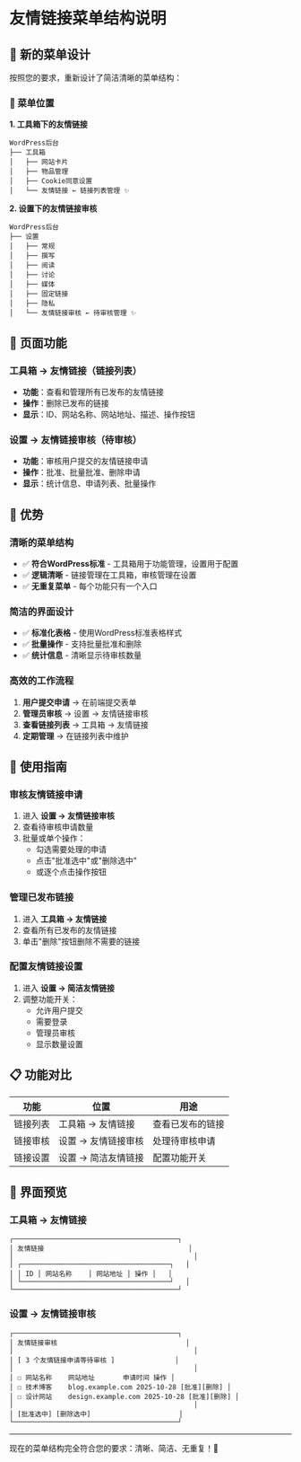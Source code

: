 # 友情链接菜单结构说明

## 🎯 新的菜单设计

按照您的要求，重新设计了简洁清晰的菜单结构：

### 📍 菜单位置

**1. 工具箱下的友情链接**
```
WordPress后台
├── 工具箱
│   ├── 网站卡片
│   ├── 物品管理
│   ├── Cookie同意设置
│   └── 友情链接 ← 链接列表管理 ✨
```

**2. 设置下的友情链接审核**
```
WordPress后台
├── 设置
│   ├── 常规
│   ├── 撰写
│   ├── 阅读
│   ├── 讨论
│   ├── 媒体
│   ├── 固定链接
│   ├── 隐私
│   └── 友情链接审核 ← 待审核管理 ✨
```

## 🎯 页面功能

### 工具箱 → 友情链接（链接列表）
- **功能**：查看和管理所有已发布的友情链接
- **操作**：删除已发布的链接
- **显示**：ID、网站名称、网站地址、描述、操作按钮

### 设置 → 友情链接审核（待审核）
- **功能**：审核用户提交的友情链接申请
- **操作**：批准、批量批准、删除申请
- **显示**：统计信息、申请列表、批量操作

## 🚀 优势

### 清晰的菜单结构
- ✅ **符合WordPress标准** - 工具箱用于功能管理，设置用于配置
- ✅ **逻辑清晰** - 链接管理在工具箱，审核管理在设置
- ✅ **无重复菜单** - 每个功能只有一个入口

### 简洁的界面设计
- ✅ **标准化表格** - 使用WordPress标准表格样式
- ✅ **批量操作** - 支持批量批准和删除
- ✅ **统计信息** - 清晰显示待审核数量

### 高效的工作流程
1. **用户提交申请** → 在前端提交表单
2. **管理员审核** → 设置 → 友情链接审核
3. **查看链接列表** → 工具箱 → 友情链接
4. **定期管理** → 在链接列表中维护

## 🔧 使用指南

### 审核友情链接申请
1. 进入 **设置 → 友情链接审核**
2. 查看待审核申请数量
3. 批量或单个操作：
   - 勾选需要处理的申请
   - 点击"批准选中"或"删除选中"
   - 或逐个点击操作按钮

### 管理已发布链接
1. 进入 **工具箱 → 友情链接**
2. 查看所有已发布的友情链接
3. 单击"删除"按钮删除不需要的链接

### 配置友情链接设置
1. 进入 **设置 → 简洁友情链接**
2. 调整功能开关：
   - 允许用户提交
   - 需要登录
   - 管理员审核
   - 显示数量设置

## 📋 功能对比

| 功能 | 位置 | 用途 |
|------|------|------|
| 链接列表 | 工具箱 → 友情链接 | 查看已发布的链接 |
| 链接审核 | 设置 → 友情链接审核 | 处理待审核申请 |
| 链接设置 | 设置 → 简洁友情链接 | 配置功能开关 |

## 🎨 界面预览

### 工具箱 → 友情链接
```
┌─────────────────────────────────────────┐
│ 友情链接                                    │
│                                             │
│ ┌─────────────────────────────────────┐   │
│ │ ID │ 网站名称    │ 网站地址 │ 操作 │   │
│ └─────────────────────────────────────┘   │
└─────────────────────────────────────────┘
```

### 设置 → 友情链接审核
```
┌─────────────────────────────────────────┐
│ 友情链接审核                                │
│                                             │
│ [ 3 个友情链接申请等待审核 ]               │
│                                             │
│ ☐ 网站名称    网站地址       申请时间 操作 │
│ ☐ 技术博客    blog.example.com 2025-10-28 [批准][删除] │
│ ☐ 设计网站    design.example.com 2025-10-28 [批准][删除] │
│                                             │
│ [批准选中] [删除选中]                      │
└─────────────────────────────────────────┘
```

---

现在的菜单结构完全符合您的要求：清晰、简洁、无重复！🎉